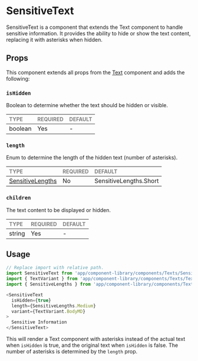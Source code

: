# SensitiveText

SensitiveText is a component that extends the Text component to handle sensitive information. It provides the ability to hide or show the text content, replacing it with asterisks when hidden.

## Props

This component extends all props from the [Text](../Text/README.md) component and adds the following:

### `isHidden`

Boolean to determine whether the text should be hidden or visible.

| <span style="color:gray;font-size:14px">TYPE</span> | <span style="color:gray;font-size:14px">REQUIRED</span> | <span style="color:gray;font-size:14px">DEFAULT</span> |
| :-------------------------------------------------- | :------------------------------------------------------ | :----------------------------------------------------- |
| boolean                                             | Yes                                                     | -                                                      |

### `length`

Enum to determine the length of the hidden text (number of asterisks).

| <span style="color:gray;font-size:14px">TYPE</span> | <span style="color:gray;font-size:14px">REQUIRED</span> | <span style="color:gray;font-size:14px">DEFAULT</span> |
| :-------------------------------------------------- | :------------------------------------------------------ | :----------------------------------------------------- |
| [SensitiveLengths](./SensitiveText.types.ts#L3)     | No                                                      | SensitiveLengths.Short                                 |

### `children`

The text content to be displayed or hidden.

| <span style="color:gray;font-size:14px">TYPE</span> | <span style="color:gray;font-size:14px">REQUIRED</span> | <span style="color:gray;font-size:14px">DEFAULT</span> |
| :-------------------------------------------------- | :------------------------------------------------------ | :----------------------------------------------------- |
| string                                              | Yes                                                     | -                                                      |

## Usage

```javascript
// Replace import with relative path.
import SensitiveText from 'app/component-library/components/Texts/SensitiveText';
import { TextVariant } from 'app/component-library/components/Texts/Text';
import { SensitiveLengths } from 'app/component-library/components/Texts/SensitiveText/SensitiveText.types';

<SensitiveText
  isHidden={true}
  length={SensitiveLengths.Medium}
  variant={TextVariant.BodyMD}
>
  Sensitive Information
</SensitiveText>
```

This will render a Text component with asterisks instead of the actual text when `isHidden` is true, and the original text when `isHidden` is false. The number of asterisks is determined by the `length` prop.
